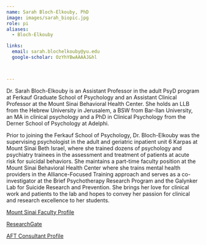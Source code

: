 ```yaml
---
name: Sarah Bloch-Elkouby, PhD
image: images/sarah_biopic.jpg
role: pi
aliases:
  - Bloch-Elkouby

links:
  email: sarah.blochelkouby@yu.edu
  google-scholar: OzYhYBwAAAAJ&hl



---
```




Dr. Sarah Bloch-Elkouby is an Assistant Professor in the adult PsyD program at Ferkauf Graduate School of Psychology and an Assistant Clinical Professor at the Mount Sinai Behavioral Health Center. She holds an LLB from the Hebrew University in Jerusalem, a BSW from Bar-Ilan University, an MA in clinical psychology and a PhD in Clinical Psychology from the Derner School of Psychology at Adelphi.  
 
Prior to joining the Ferkauf School of Psychology, Dr. Bloch-Elkouby was the supervising psychologist in the adult and geriatric inpatient unit 6 Karpas at Mount Sinai Beth Israel, where she trained dozens of psychology and psychiatry trainees in the assessment and treatment of patients at acute risk for suicidal behaviors. She maintains a part-time faculty position at the Mount Sinai Behavioral Health Center where she trains mental health providers in the Alliance-Focused Training approach and serves as a co-investigator at the Brief Psychotherapy Research Program and the Galynker Lab for Suicide Research and Prevention. She brings her love for clinical work and patients to the lab and hopes to convey her passion for clinical and research excellence to her students.

[Mount Sinai Faculty Profile](https://profiles.mountsinai.org/sarah-bloch-elkouby)


[ResearchGate](https://www.researchgate.net/profile/Sarah-Bloch-Elkouby)


[AFT Consultant Profile](https://www.therapeutic-alliance.org/about-us.html)


